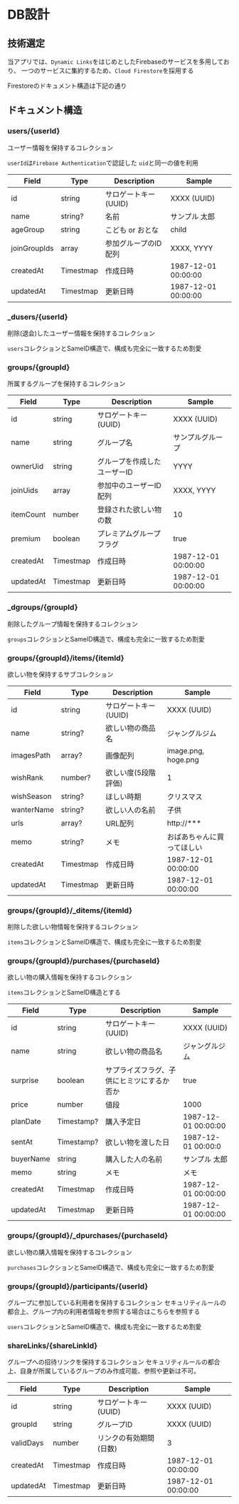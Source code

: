 # DB設計

## 技術選定

当アプリでは、`Dynamic Links`をはじめとしたFirebaseのサービスを多用しており、
一つのサービスに集約するため、`Cloud Firestore`を採用する

Firestoreのドキュメント構造は下記の通り

## ドキュメント構造

### users/{userId}

ユーザー情報を保持するコレクション

`userId`は`Firebase Authentication`で認証した `uid`と同一の値を利用

| Field        | Type          | Description          | Sample              |
| ------------ | ------------- | -------------------- | ------------------- |
| id           | string        | サロゲートキー(UUID) | XXXX (UUID)         |
| name         | string?       | 名前                 | サンプル 太郎       |
| ageGroup     | string        | こども or おとな     | child               |
| joinGroupIds | array<string> | 参加グループのID配列 | XXXX, YYYY          |
| createdAt    | Timestmap     | 作成日時             | 1987-12-01 00:00:00 |
| updatedAt    | Timestmap     | 更新日時             | 1987-12-01 00:00:00 |

### _dusers/{userId}

削除(退会)したユーザー情報を保持するコレクション

`users`コレクションとSameID構造で、構成も完全に一致するため割愛

### groups/{groupId}

所属するグループを保持するコレクション

| Field     | Type          | Description                  | Sample              |
| --------- | ------------- | ---------------------------- | ------------------- |
| id        | string        | サロゲートキー(UUID)         | XXXX (UUID)         |
| name      | string        | グループ名                   | サンプルグループ    |
| ownerUid  | string        | グループを作成したユーザーID | YYYY                |
| joinUids  | array<string> | 参加中のユーザーID配列       | XXXX, YYYY          |
| itemCount | number        | 登録された欲しい物の数       | 10                  |
| premium   | boolean       | プレミアムグループフラグ     | true                |
| createdAt | Timestmap     | 作成日時                     | 1987-12-01 00:00:00 |
| updatedAt | Timestmap     | 更新日時                     | 1987-12-01 00:00:00 |

### _dgroups/{groupId}

削除したグループ情報を保持するコレクション

`groups`コレクションとSameID構造で、構成も完全に一致するため割愛

### groups/{groupId}/items/{itemId}

欲しい物を保持するサブコレクション

| Field      | Type           | Description          | Sample                     |
| ---------- | -------------- | -------------------- | -------------------------- |
| id         | string         | サロゲートキー(UUID) | XXXX (UUID)                |
| name       | string?        | 欲しい物の商品名     | ジャングルジム             |
| imagesPath | array<string>? | 画像配列             | image.png, hoge.png        |
| wishRank   | number?        | 欲しい度(5段階評価)  | 1                          |
| wishSeason | string?        | ほしい時期           | クリスマス                 |
| wanterName | string?        | 欲しい人の名前       | 子供                       |
| urls       | array<string>? | URL配列              | http://***                 |
| memo       | string?        | メモ                 | おばあちゃんに買ってほしい |
| createdAt  | Timestmap      | 作成日時             | 1987-12-01 00:00:00        |
| updatedAt  | Timestmap      | 更新日時             | 1987-12-01 00:00:00        |

### groups/{groupId}/_ditems/{itemId}

削除した欲しい物情報を保持するコレクション

`items`コレクションとSameID構造で、構成も完全に一致するため割愛

### groups/{groupId}/purchases/{purchaseId}

欲しい物の購入情報を保持するコレクション

`items`コレクションとSameID構造とする

| Field     | Type       | Description                                | Sample              |
| --------- | ---------- | ------------------------------------------ | ------------------- |
| id        | string     | サロゲートキー(UUID)                       | XXXX (UUID)         |
| name      | string     | 欲しい物の商品名                           | ジャングルジム      |
| surprise  | boolean    | サプライズフラグ、子供にヒミツにするか否か | true                |
| price     | number     | 値段                                       | 1000                |
| planDate  | Timestamp? | 購入予定日                                 | 1987-12-01 00:00:00 |
| sentAt    | Timestamp? | 欲しい物を渡した日                         | 1987-12-01 00:00:0  |
| buyerName | string     | 購入した人の名前                           | サンプル 太郎       |
| memo      | string     | メモ                                       | メモ                |
| createdAt | Timestmap  | 作成日時                                   | 1987-12-01 00:00:00 |
| updatedAt | Timestmap  | 更新日時                                   | 1987-12-01 00:00:00 |

### groups/{groupId}/_dpurchases/{purchaseId}

欲しい物の購入情報を保持するコレクション

`purchases`コレクションとSameID構造で、構成も完全に一致するため割愛

### groups/{groupId}/participants/{userId}

グループに参加している利用者を保持するコレクション
セキュリティルールの都合上、グループ内の利用者情報を参照する場合はこちらを参照する

`users`コレクションとSameID構造で、構成も完全に一致するため割愛

### shareLinks/{shareLinkId}

グループへの招待リンクを保持するコレクション
セキュリティルールの都合上、自身が所属しているグループのみ作成可能、参照や更新は不可。

| Field     | Type      | Description            | Sample              |
| --------- | --------- | ---------------------- | ------------------- |
| id        | string    | サロゲートキー(UUID)   | XXXX (UUID)         |
| groupId   | string    | グループID             | XXXX (UUID)         |
| validDays | number    | リンクの有効期間(日数) | 3                   |
| createdAt | Timestmap | 作成日時               | 1987-12-01 00:00:00 |
| updatedAt | Timestmap | 更新日時               | 1987-12-01 00:00:00 |
